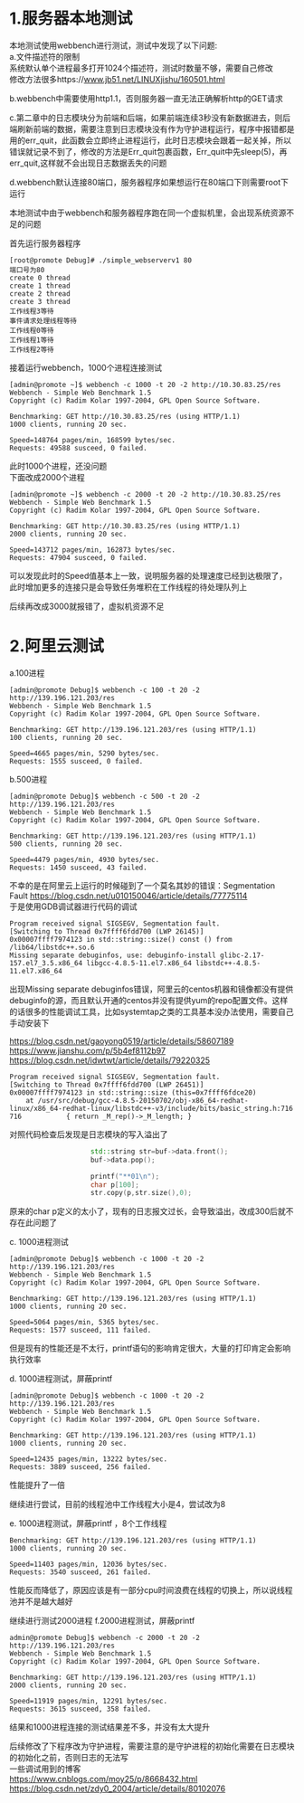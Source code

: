 # 1.服务器本地测试
本地测试使用webbench进行测试，测试中发现了以下问题:  
a.文件描述符的限制  
系统默认单个进程最多打开1024个描述符，测试时数量不够，需要自己修改  
修改方法很多https://www.jb51.net/LINUXjishu/160501.html  

b.webbench中需要使用http1.1，否则服务器一直无法正确解析http的GET请求  

c.第二章中的日志模块分为前端和后端，如果前端连续3秒没有新数据进去，则后端刷新前端的数据，需要注意到日志模块没有作为守护进程运行，程序中报错都是用的err_quit，此函数会立即终止进程运行，此时日志模块会跟着一起关掉，所以错误就记录不到了，修改的方法是Err_quit包裹函数，Err_quit中先sleep(5)，再err_quit,这样就不会出现日志数据丢失的问题

d.webbench默认连接80端口，服务器程序如果想运行在80端口下则需要root下运行  

本地测试中由于webbench和服务器程序跑在同一个虚拟机里，会出现系统资源不足的问题  

首先运行服务器程序  
```
[root@promote Debug]# ./simple_webserverv1 80  
端口号为80  
create 0 thread  
create 1 thread  
create 2 thread  
create 3 thread  
工作线程3等待  
事件请求处理线程等待  
工作线程0等待  
工作线程1等待  
工作线程2等待  
```
接着运行webbench，1000个进程连接测试  
```
[admin@promote ~]$ webbench -c 1000 -t 20 -2 http://10.30.83.25/res
Webbench - Simple Web Benchmark 1.5
Copyright (c) Radim Kolar 1997-2004, GPL Open Source Software.

Benchmarking: GET http://10.30.83.25/res (using HTTP/1.1)
1000 clients, running 20 sec.

Speed=148764 pages/min, 168599 bytes/sec.
Requests: 49588 susceed, 0 failed.
```

此时1000个进程，还没问题    
下面改成2000个进程    

```
[admin@promote ~]$ webbench -c 2000 -t 20 -2 http://10.30.83.25/res
Webbench - Simple Web Benchmark 1.5
Copyright (c) Radim Kolar 1997-2004, GPL Open Source Software.

Benchmarking: GET http://10.30.83.25/res (using HTTP/1.1)
2000 clients, running 20 sec.

Speed=143712 pages/min, 162873 bytes/sec.
Requests: 47904 susceed, 0 failed.
```

可以发现此时的Speed值基本上一致，说明服务器的处理速度已经到达极限了，此时增加更多的连接只是会导致任务堆积在工作线程的待处理队列上  

后续再改成3000就报错了，虚拟机资源不足  

# 2.阿里云测试  

a.100进程  
```
[admin@promote Debug]$ webbench -c 100 -t 20 -2 http://139.196.121.203/res
Webbench - Simple Web Benchmark 1.5
Copyright (c) Radim Kolar 1997-2004, GPL Open Source Software.

Benchmarking: GET http://139.196.121.203/res (using HTTP/1.1)
100 clients, running 20 sec.

Speed=4665 pages/min, 5290 bytes/sec.
Requests: 1555 susceed, 0 failed.
```
b.500进程
```
[admin@promote Debug]$ webbench -c 500 -t 20 -2 http://139.196.121.203/res
Webbench - Simple Web Benchmark 1.5
Copyright (c) Radim Kolar 1997-2004, GPL Open Source Software.

Benchmarking: GET http://139.196.121.203/res (using HTTP/1.1)
500 clients, running 20 sec.

Speed=4479 pages/min, 4930 bytes/sec.
Requests: 1450 susceed, 43 failed.
```
不幸的是在阿里云上运行的时候碰到了一个莫名其妙的错误：Segmentation Fault  https://blog.csdn.net/u010150046/article/details/77775114  
于是使用GDB调试器进行代码的调试  

```
Program received signal SIGSEGV, Segmentation fault.
[Switching to Thread 0x7ffff6fdd700 (LWP 26145)]
0x00007ffff7974123 in std::string::size() const () from /lib64/libstdc++.so.6
Missing separate debuginfos, use: debuginfo-install glibc-2.17-157.el7_3.5.x86_64 libgcc-4.8.5-11.el7.x86_64 libstdc++-4.8.5-11.el7.x86_64
```
出现Missing separate debuginfos错误，阿里云的centos机器和镜像都没有提供debuginfo的源，而且默认开通的centos并没有提供yum的repo配置文件。这样的话很多的性能调试工具，比如systemtap之类的工具基本没办法使用，需要自己手动安装下    

https://blog.csdn.net/gaoyong0519/article/details/58607189  
https://www.jianshu.com/p/5b4ef8112b97  
https://blog.csdn.net/idwtwt/article/details/79220325  

```
Program received signal SIGSEGV, Segmentation fault.
[Switching to Thread 0x7ffff6fdd700 (LWP 26451)]
0x00007ffff7974123 in std::string::size (this=0x7ffff6fdce20)
    at /usr/src/debug/gcc-4.8.5-20150702/obj-x86_64-redhat-linux/x86_64-redhat-linux/libstdc++-v3/include/bits/basic_string.h:716
716           { return _M_rep()->_M_length; }
```
对照代码检查后发现是日志模块的写入溢出了

```c++
					std::string str=buf->data.front();
					buf->data.pop();

					printf("**01\n");
					char p[100];
					str.copy(p,str.size(),0);
```

原来的char p定义的太小了，现有的日志报文过长，会导致溢出，改成300后就不存在此问题了  

c. 1000进程测试
```
[admin@promote Debug]$ webbench -c 1000 -t 20 -2 http://139.196.121.203/res
Webbench - Simple Web Benchmark 1.5
Copyright (c) Radim Kolar 1997-2004, GPL Open Source Software.

Benchmarking: GET http://139.196.121.203/res (using HTTP/1.1)
1000 clients, running 20 sec.

Speed=5064 pages/min, 5365 bytes/sec.
Requests: 1577 susceed, 111 failed.
```
但是现有的性能还是不太行，printf语句的影响肯定很大，大量的打印肯定会影响执行效率

d. 1000进程测试，屏蔽printf  
```
[admin@promote Debug]$ webbench -c 1000 -t 20 -2 http://139.196.121.203/res
Webbench - Simple Web Benchmark 1.5
Copyright (c) Radim Kolar 1997-2004, GPL Open Source Software.

Benchmarking: GET http://139.196.121.203/res (using HTTP/1.1)
1000 clients, running 20 sec.

Speed=12435 pages/min, 13222 bytes/sec.
Requests: 3889 susceed, 256 failed.

```
性能提升了一倍

继续进行尝试，目前的线程池中工作线程大小是4，尝试改为8

e. 1000进程测试，屏蔽printf ，8个工作线程  
```
Benchmarking: GET http://139.196.121.203/res (using HTTP/1.1)
1000 clients, running 20 sec.

Speed=11403 pages/min, 12036 bytes/sec.
Requests: 3540 susceed, 261 failed.
```
性能反而降低了，原因应该是有一部分cpu时间浪费在线程的切换上，所以说线程池并不是越大越好  

继续进行测试2000进程
f.2000进程测试，屏蔽printf  
```
admin@promote Debug]$ webbench -c 2000 -t 20 -2 http://139.196.121.203/res
Webbench - Simple Web Benchmark 1.5
Copyright (c) Radim Kolar 1997-2004, GPL Open Source Software.

Benchmarking: GET http://139.196.121.203/res (using HTTP/1.1)
2000 clients, running 20 sec.

Speed=11919 pages/min, 12291 bytes/sec.
Requests: 3615 susceed, 358 failed.
```
结果和1000进程连接的测试结果差不多，并没有太大提升  

后续修改了下程序改为守护进程，需要注意的是守护进程的初始化需要在日志模块的初始化之前，否则日志的无法写  
一些调试用到的博客  
https://www.cnblogs.com/moy25/p/8668432.html  
https://blog.csdn.net/zdy0_2004/article/details/80102076  
